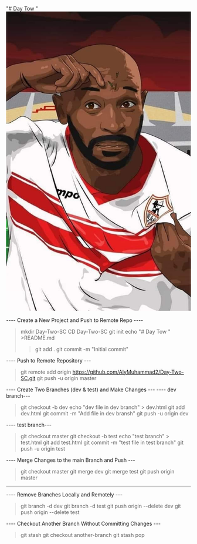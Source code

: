 "# Day Tow " 
![.......](imges/shika.jpg)

---- Create a New Project and Push to Remote Repo ----
>mkdir Day-Two-SC
>CD Day-Two-SC
>git init
>echo "# Day Tow " >README.md
>>git add .
>git commit -m "Initial commit"

---- Push to Remote Repository ---
>git remote add origin https://github.com/AlyMuhammad2/Day-Two-SC.git
>git push -u origin master

---- Create Two Branches (dev & test) and Make Changes ---
---- dev branch---
>git checkout -b dev
>echo "dev file in dev branch" > dev.html
>git add dev.html
>git commit -m "Add file in dev bransh"
>git push -u origin dev

---- test branch---
>git checkout master
>git checkout -b test
>echo "test branch" > test.html
>git add test.html
>git commit -m "test file in test branch"
>git push -u origin test

---- Merge Changes to the main Branch and Push ---
>git checkout master
>git merge dev
>git merge test
>git push origin master
---------------------------------------------------------------

---- Remove Branches Locally and Remotely ---
>git branch -d dev
>git branch -d test
>git push origin --delete dev
>git push origin --delete test

---- Checkout Another Branch Without Committing Changes ---
>git stash
>git checkout another-branch
>git stash pop
